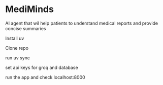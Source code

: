 # MediMinds
AI agent that wil help patients to understand medical reports and provide concise summaries

Install uv 

Clone repo

run uv sync

set api keys for groq and database

run the app and check localhost:8000
